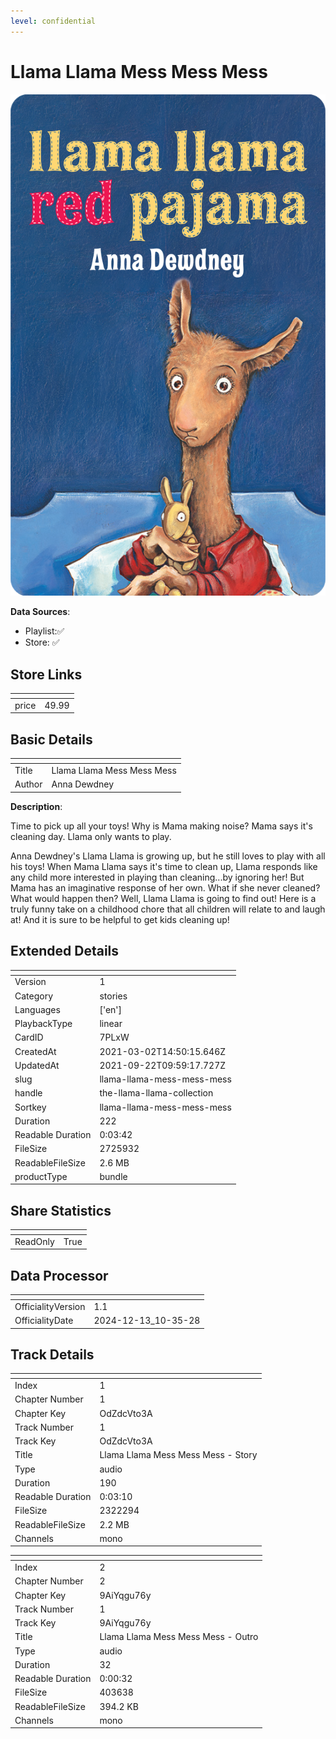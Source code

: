 ```yaml
---
level: confidential
---
```

# Llama Llama Mess Mess Mess

![card_[7PLxW].png](../../img/cards/card_[7PLxW].png)

**Data Sources**: 

- Playlist:✅
- Store: ✅


## Store Links

| <!-- --> | <!-- --> |
| - | - |
| price | 49.99 |


## Basic Details

| <!-- --> | <!-- --> |
| - | - |
| Title | Llama Llama Mess Mess Mess |
| Author | Anna Dewdney |

**Description**:

Time to pick up all your toys!
Why is Mama making noise?
Mama says it's cleaning day.
Llama only wants to play.
 
Anna Dewdney's Llama Llama is growing up, but he still loves to play with all his toys! When Mama Llama says it's time to clean up, Llama responds like any child more interested in playing than cleaning...by ignoring her! But Mama has an imaginative response of her own. What if she never cleaned? What would happen then? Well, Llama Llama is going to find out! Here is a truly funny take on a childhood chore that all children will relate to and laugh at! And it is sure to be helpful to get kids cleaning up!


## Extended Details

| <!-- --> | <!-- --> |
| - | - |
| Version | 1 |
| Category | stories |
| Languages | ['en'] |
| PlaybackType | linear |
| CardID | 7PLxW |
| CreatedAt | 2021-03-02T14:50:15.646Z |
| UpdatedAt | 2021-09-22T09:59:17.727Z |
| slug | llama-llama-mess-mess-mess |
| handle | the-llama-llama-collection |
| Sortkey | llama-llama-mess-mess-mess |
| Duration | 222 |
| Readable Duration | 0:03:42 |
| FileSize | 2725932 |
| ReadableFileSize | 2.6 MB |
| productType | bundle |


## Share Statistics

| <!-- --> | <!-- --> |
| - | - |
| ReadOnly | True |


## Data Processor

| <!-- --> | <!-- --> |
| - | - |
| OfficialityVersion | 1.1
| OfficialityDate | 2024-12-13_10-35-28


## Track Details

| <!-- --> | <!-- --> |
| - | - |
| Index | 1 |
| Chapter Number | 1 |
| Chapter Key | OdZdcVto3A |
| Track Number | 1 |
| Track Key | OdZdcVto3A |
| Title | Llama Llama Mess Mess Mess - Story |
| Type | audio |
| Duration | 190 |
| Readable Duration | 0:03:10 |
| FileSize | 2322294 |
| ReadableFileSize | 2.2 MB |
| Channels | mono |

| <!-- --> | <!-- --> |
| - | - |
| Index | 2 |
| Chapter Number | 2 |
| Chapter Key | 9AiYqgu76y |
| Track Number | 1 |
| Track Key | 9AiYqgu76y |
| Title | Llama Llama Mess Mess Mess - Outro |
| Type | audio |
| Duration | 32 |
| Readable Duration | 0:00:32 |
| FileSize | 403638 |
| ReadableFileSize | 394.2 KB |
| Channels | mono |

